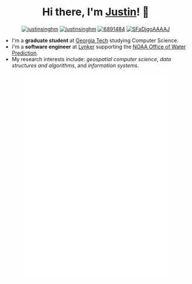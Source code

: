 <h1 align="center">Hi there, I'm <a href="https://justinsingh.me">Justin</a>! 👋 </h3>

<p align="center">
<a href="mailto:justin@justinsingh.me" target="blank"><img align="center" src="https://img.shields.io/badge/Email-lightgrey?style=flat-square&logo=gmail&logoColor=white" alt="justinsinghm"/></a>
<a href="https://linkedin.com/in/justinsinghm" target="blank"><img align="center" src="https://img.shields.io/badge/LinkedIn-0077B5?style=flat-square&logo=linkedin&logoColor=white" alt="justinsinghm"/></a>
<a href="https://stackoverflow.com/users/6891484" target="blank"><img align="center" src="https://img.shields.io/badge/Stack_Overflow-FE7A16?style=flat-square&logo=stack-overflow&logoColor=white" alt="6891484"/></a>
<a href="https://scholar.google.com/citations?user=SFaDjgoAAAAJ&hl=en" target="blank"><img align="center" src="https://img.shields.io/badge/Google_Scholar-critical?style=flat-square&logo=google-scholar&logoColor=white" alt="SFaDjgoAAAAJ"/></a>
</p>

- I'm a **graduate student** at [Georgia Tech](https://www.gatech.edu) studying Computer Science.
- I'm a **software engineer** at [Lynker](https://lynker.com/) supporting the [NOAA Office of Water Prediction](https://water.noaa.gov).
- My research interests include: *geospatial computer science*, *data structures and algorithms*, and *information systems*.

<div align=center>
  <img align=top src="metrics.svg" width="400vw"></td>
</div>
